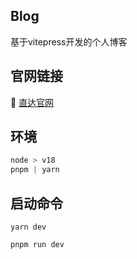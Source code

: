 ## Blog
基于vitepress开发的个人博客

## 官网链接
:car: [直达官网](http://www.jwblog.cn)

## 环境
```js
node > v18
pnpm | yarn
```

## 启动命令
```yarn
yarn dev
```
```pnpm
pnpm run dev
```